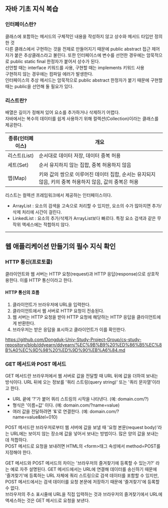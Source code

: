 ## 자바 기초 지식 복습

### 인터페이스란?
클래스에 포함하는 메서드의 구체적인 내용을 작성하지 않고 상수와 메서드 타입만 정의한 것  
다른 클래스에서 구현하는 것을 전제로 만들어지기 때문에 public abstract 접근 제어자가 붙은 추상클래스라고 불린다.
또한 인터페이스에 변수를 선언한 경우에는 암묵적으로 public static final 한정자가 붙어서 상수가 된다.  
선언할 때는 interface 키워드를 사용, 구현할 때는 implements 키워드 사용  
구현하지 않는 경우에는 컴파일 에러가 발생한다.  
인터페이스의 추상 메서드는 암묵적으로 public abstract 한정자가 붙기 때문에 구현할 때는 public을 선언해 둘 필요가 있다.

### 리스트란?
배열은 길이가 정해져 있어 요소를 추가하거나 삭제하기 어렵다.  
자바에서는 복수의 데이터를 쉽게 사용하기 위해 컬렉션(Collection)이라는 클래스를 제공한다.  

| 종류(인터페이스) | 개요 |
|-----------| --- |
| 리스트(List) | 순서대로 데이터 저장, 데이터 중복 허용 |
| 세트(Set) | 순서 유지하지 않는 집합, 중복 허용하지 않음 |
| 맵(Map) | 키와 값의 쌍으로 이루어진 데이터 집합, 순서는 유지되지 않음, 키의 중복 허용하지 않음, 값의 중복은 허용 |

리스트는 컬렉션 프레임워크에서 제공하는 인터페이스이다.
+ ArrayList : 요소의 검색을 고속으로 처리할 수 있지만, 요소의 수가 많아지면 추가/삭제 처리에 시간이 걸린다.
+ LinkedList : 요소의 추가/삭제가 ArrayList보다 빠르다. 특정 요소 검색과 같은 무작위 액세스에는 적합하지 않다.

---
## 웹 애플리케이션 만들기의 필수 지식 확인

### HTTP 통신(프로토콜)
클라이언트와 웹 서버는 HTTP 요청(request)과 HTTP 응답(response)으로 상호작용한다. 이를 HTTP 통신이라고 한다.  

#### HTTP 통신의 흐름
1. 클라이언트가 브라우저에 URL을 입력한다.
2. 클라이언트에서 웹 서버로 HTTP 요청이 전송된다.
3. 웹 서버는 HTTP 요청을 받아 HTTP 요청에 해당하는 HTTP 응답을 클라이언트에게 반환한다.
4. 브라우저는 받은 응답을 표시하고 클라이언트가 이를 확인한다.

https://github.com/Dongduk-Univ-Study-Project-Group/cs-study-repository/blob/ddyearn/ddyearn/%EC%9B%B9%20%ED%86%B5%EC%8B%A0%EC%9D%98%20%ED%9D%90%EB%A6%84.md

### GET 메서드와 POST 메서드
GET 메서드란 브라우저에서 웹 서버로 값을 전달할 때 URL 뒤에 값을 더하여 보내는 방식이다.
URL 뒤에 오는 정보를 '쿼리 스트링(query string)' 또는 '쿼리 문자열'이라고 한다.
+ URL 끝에 '?'가 붙어 쿼리 스트링의 시작을 나타낸다. (예: domain.com/?)
+ 형식은 '이름=값' 이다. (예: domain.com/?name=value)
+ 여러 값을 전달하려면 '&'로 연결한다. (예: domain.com/?name=value&tel=010)

POST 메서드란 브라우저로부터 웹 서버에 값을 보낼 때 '요청 본문(request body)'라는 URL에는 보이지 않는 장소에 값을 넣어서 보내는 방법이다.
많은 양의 값을 보내는 데 적합하다.  
POST 메서드로 요청을 보내려면 HTML의 \<form>태그 속성에서 method=POST를 지정해야 한다.

GET 메서드와 POST 메서드의 차이는 '브라우저의 즐겨찾기에 등록할 수 있는가?' 라는 예로 자주 설명된다.
GET 메서드에서는 URL에 연결해 데이터를 송신하기 때문에 '즐겨찾기'에 등록하는 URL 자체에 쿼리 스트링으로 검색 데이터를 포함할 수 있지만,
POST 메서드에서는 검색 데이터를 요청 본문에 저장하기 때문에 '즐겨찾기'에 등록할 수 없다.  
브라우저의 주소 표시줄에 URL을 직접 입력하는 것과 브라우저의 즐겨찾기에서 URL에 액세스하는 것은 GET 메서드로 요청을 보낸다.

